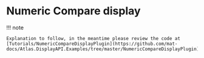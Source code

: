 # Numeric Compare display

!!! note

    Explanation to follow, in the meantime please review the code at [Tutorials/NumericCompareDisplayPlugin](https://github.com/mat-docs/Atlas.DisplayAPI.Examples/tree/master/NumericCompareDisplayPlugin)